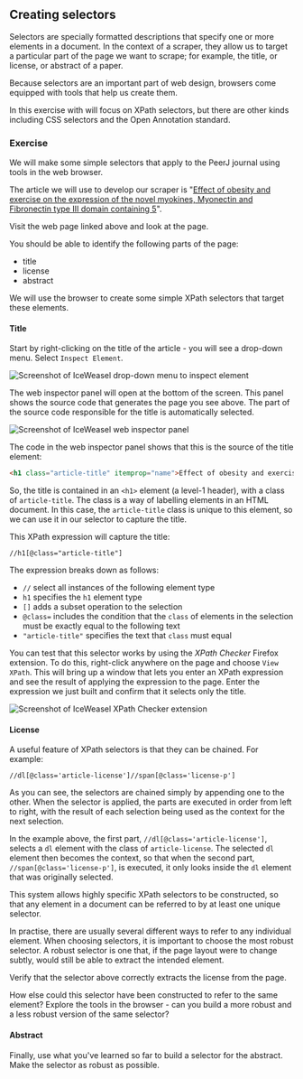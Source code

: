 ## Creating selectors

Selectors are specially formatted descriptions that specify one or more elements in a document. In the context of a scraper, they allow us to target a particular part of the page we want to scrape; for example, the title, or license, or abstract of a paper.

Because selectors are an important part of web design, browsers come equipped with tools that help us create them.

In this exercise with will focus on XPath selectors, but there are other kinds including CSS selectors and the Open Annotation standard.

### Exercise

We will make some simple selectors that apply to the PeerJ journal using tools in the web browser.

The article we will use to develop our scraper is "[Effect of obesity and exercise on the expression of the novel myokines, Myonectin and Fibronectin type III domain containing 5](https://peerj.com/articles/605/)".

Visit the web page linked above and look at the page.

You should be able to identify the following parts of the page:

- title
- license
- abstract

We will use the browser to create some simple XPath selectors that target these elements.

#### Title

Start by right-clicking on the title of the article - you will see a drop-down menu. Select `Inspect Element`.

![Screenshot of IceWeasel drop-down menu to inspect element](http://rawgithub.com/ContentMine/ebi_workshop_20141006/sessions/6_scrapers/assets/selectors_1.png)

The web inspector panel will open at the bottom of the screen. This panel shows the source code that generates the page you see above. The part of the source code responsible for the title is automatically selected.

![Screenshot of IceWeasel web inspector panel](http://rawgithub.com/ContentMine/ebi_workshop_20141006/sessions/6_scrapers/assets/selectors_1.png)

The code in the web inspector panel shows that this is the source of the title element:

```html
<h1 class="article-title" itemprop="name">Effect of obesity and exercise on the expression of the novel myokines, Myonectin and Fibronectin type III domain containing 5</h1>
```

So, the title is contained in an `<h1>` element (a level-1 header), with a class of `article-title`. The class is a way of labelling elements in an HTML document. In this case, the `article-title` class is unique to this element, so we can use it in our selector to capture the title.

This XPath expression will capture the title:

```xpath
//h1[@class="article-title"]
```

The expression breaks down as follows:

- `//` select all instances of the following element type
- `h1` specifies the `h1` element type
- `[]` adds a subset operation to the selection
- `@class=` includes the condition that the `class` of elements in the selection must be exactly equal to the following text
- `"article-title"` specifies the text that `class` must equal

You can test that this selector works by using the *XPath Checker* Firefox extension. To do this, right-click anywhere on the page and choose `View XPath`. This will bring up a window that lets you enter an XPath expression and see the result of applying the expression to the page. Enter the expression we just built and confirm that it selects only the title.

![Screenshot of IceWeasel XPath Checker extension ](http://rawgithub.com/ContentMine/ebi_workshop_20141006/sessions/6_scrapers/assets/selectors_3.png)

#### License

A useful feature of XPath selectors is that they can be chained. For example:

```xpath
//dl[@class='article-license']//span[@class='license-p']
```

As you can see, the selectors are chained simply by appending one to the other. When the selector is applied, the parts are executed in order from left to right, with the result of each selection being used as the context for the next selection.

In the example above, the first part, `//dl[@class='article-license']`, selects a `dl` element with the class of `article-license`. The selected `dl` element then becomes the context, so that when the second part, `//span[@class='license-p']`, is executed, it only looks inside the `dl` element that was originally selected.

This system allows highly specific XPath selectors to be constructed, so that any element in a document can be referred to by at least one unique selector.

In practise, there are usually several different ways to refer to any individual element. When choosing selectors, it is important to choose the most robust selector. A robust selector is one that, if the page layout were to change subtly, would still be able to extract the intended element.

Verify that the selector above correctly extracts the license from the page.

How else could this selector have been constructed to refer to the same element? Explore the tools in the browser - can you build a more robust and a less robust version of the same selector?

#### Abstract

Finally, use what you've learned so far to build a selector for the abstract. Make the selector as robust as possible.
